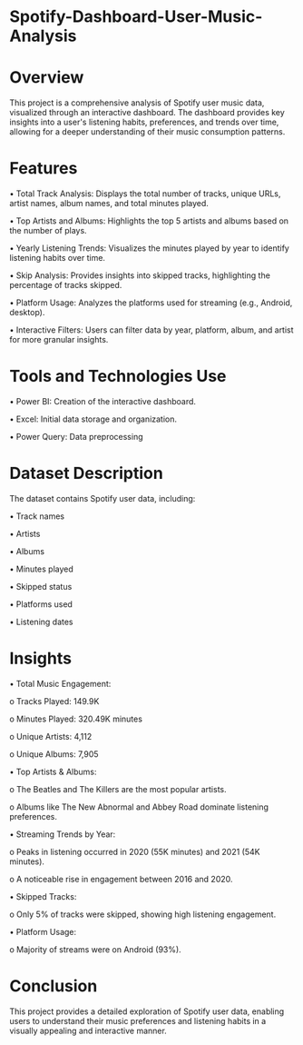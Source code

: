 # Spotify-Dashboard-User-Music-Analysis

# Overview

This project is a comprehensive analysis of Spotify user music data, visualized through an interactive dashboard. The dashboard provides key insights into a user's listening habits, preferences, and trends over time, allowing for a deeper understanding of their music consumption patterns.

# Features

•	Total Track Analysis: Displays the total number of tracks, unique URLs, artist names, album names, and total minutes played.

•	Top Artists and Albums: Highlights the top 5 artists and albums based on the number of plays.

•	Yearly Listening Trends: Visualizes the minutes played by year to identify listening habits over time.

•	Skip Analysis: Provides insights into skipped tracks, highlighting the percentage of tracks skipped.

•	Platform Usage: Analyzes the platforms used for streaming (e.g., Android, desktop).

•	Interactive Filters: Users can filter data by year, platform, album, and artist for more granular insights.

# Tools and Technologies Use

•	Power BI: Creation of the interactive dashboard.

•	Excel: Initial data storage and organization.

•	Power Query: Data preprocessing 


# Dataset Description

The dataset contains Spotify user data, including:

•	Track names

•	Artists

•	Albums

•	Minutes played

•	Skipped status

•	Platforms used

•	Listening dates


# Insights

•	Total Music Engagement:

o	Tracks Played: 149.9K

o	Minutes Played: 320.49K minutes

o	Unique Artists: 4,112

o	Unique Albums: 7,905

•	Top Artists & Albums:

o	The Beatles and The Killers are the most popular artists.

o	Albums like The New Abnormal and Abbey Road dominate listening preferences.

•	Streaming Trends by Year:

o	Peaks in listening occurred in 2020 (55K minutes) and 2021 (54K minutes).

o	A noticeable rise in engagement between 2016 and 2020.

•	Skipped Tracks:

o	Only 5% of tracks were skipped, showing high listening engagement.

•	Platform Usage:

o	Majority of streams were on Android (93%).


   
# Conclusion

This project provides a detailed exploration of Spotify user data, enabling users to understand their music preferences and listening habits in a visually appealing and interactive manner.
